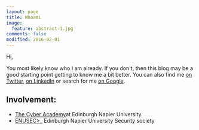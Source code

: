 ```yaml
---
layout: page
title: Whoami
image:
  feature: abstract-1.jpg
comments: false
modified: 2016-02-01
---
```


Hi, 

You most likely know who I am already. If you don't, then this blog may be a good starting point getting to know me a bit better. You can also find me [on Twitter](https://twitter.com/aabyway), [on LinkedIn](https://linkedin.com/peteraaby) or search for me [on Google](https://google.com). 

## Involvement:

* [The Cyber Academy](http://thecyberacademy.org)at Edinburgh Napier University.
* [ENUSEC>_](https://enusec.org) Edinburgh Napier University Security society